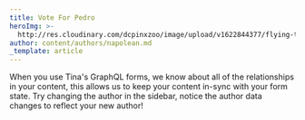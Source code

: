 ```yaml
---
title: Vote For Pedro
heroImg: >-
  http://res.cloudinary.com/dcpinxzoo/image/upload/v1622844377/flying-tina_n74wob.png
author: content/authors/napolean.md
_template: article
---
```


When you use Tina's GraphQL forms, we know about all of the relationships in your content, this allows us to keep your content in-sync with your form state. Try changing the author in the sidebar, notice the author data changes to reflect your new author!
